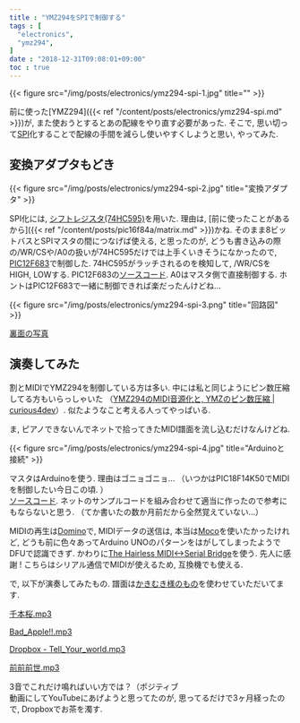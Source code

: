 ```yaml
---
title : "YMZ294をSPIで制御する"
tags : [
  "electronics",
  "ymz294",
]
date : "2018-12-31T09:08:01+09:00"
toc : true
---
```


{{< figure src="/img/posts/electronics/ymz294-spi-1.jpg" title="" >}}

前に使った[YMZ294]({{< ref "/content/posts/electronics/ymz294-spi.md" >}})が, 
また使おうとするとあの配線をやり直す必要があった. 
そこで, 思い切って[SPI](https://ja.wikipedia.org/wiki/%E3%82%B7%E3%83%AA%E3%82%A2%E3%83%AB%E3%83%BB%E3%83%9A%E3%83%AA%E3%83%95%E3%82%A7%E3%83%A9%E3%83%AB%E3%83%BB%E3%82%A4%E3%83%B3%E3%82%BF%E3%83%95%E3%82%A7%E3%83%BC%E3%82%B9)化することで配線の手間を減らし使いやすくしようと思い, やってみた.   
<!--more-->

## 変換アダプタもどき

{{< figure src="/img/posts/electronics/ymz294-spi-2.jpg" title="変換アダプタ" >}}

SPI化には, [シフトレジスタ(74HC595)](http://akizukidenshi.com/catalog/g/gI-08605/)を用いた. 
理由は, [前に使ったことがあるから]({{< ref "/content/posts/pic16f84a/matrix.md" >}})かね. 
そのまま8ビットバスとSPIマスタの間につなげば使える, と思ったのが, 
どうも書き込みの際の/WR/CSや/A0の扱いが74HC595だけでは上手くいきそうになかったので, 
[PIC12F683](http://akizukidenshi.com/catalog/g/gI-00801/)で制御した. 
74HC595がラッチされるのを検知して, /WR/CSをHIGH, LOWする. 
PIC12F683の[ソースコード](https://gist.github.com/ha2zakura/943d75f813021092b6f4207b43e41da1). 
A0はマスタ側で直接制御する. ホントはPIC12F683で一緒に制御できれば楽だったんけどね...  

{{< figure src="/img/posts/electronics/ymz294-spi-3.png" title="回路図" >}}

[裏面の写真](https://drive.google.com/uc?export=view&id=1FQ-ZkQqab4ziOb6fYMW-gDd6vvcevCin)

## 演奏してみた

割とMIDIでYMZ294を制御している方は多い. 
中には私と同じようにピン数圧縮してる方もいらっしゃいた
（[YMZ294のMIDI音源化と, YMZのピン数圧縮 | curious4dev](http://curious4dev.mydns.jp/post-1184/)）. 
似たようなこと考える人ってやっぱいる.   

ま, ピアノできないんでネットで拾ってきたMIDI譜面を流し込むだけなんけどね.   

{{< figure src="/img/posts/electronics/ymz294-spi-4.jpg" title="Arduinoと接続" >}}


マスタはArduinoを使う. 理由はゴニョゴニョ...
（いつかはPIC18F14K50でMIDIを制御したい今日この頃. ）  
[ソースコード](https://gist.github.com/ha2zakura/003ec66c355f43848eb86c17d77cc453). 
ネットのサンプルコードを組み合わせて適当に作ったので参考にもならないと思う. 
（てか書いたの数か月前だから全然覚えていない...）  

MIDIの再生は[Domino](http://takabosoft.com/domino)で, MIDIデータの送信は, 
本当は[Moco](http://morecatlab.akiba.coocan.jp/lab/index.php/aruino/midi-firmware-for-arduino-uno-moco/)を使いたかったけれど, 
どうも前に色々あってArduino UNOのパターンをはがしてしまったようでDFUで認識できず. 
かわりに[The Hairless MIDI<->Serial Bridge](http://projectgus.github.io/hairless-midiserial/)を使う. 
先人に感謝 ! こちらはシリアル通信でMIDIが使えるため, 互換機でも使える. 

で, 以下が演奏してみたもの. 譜面は[かきむき様のもの](http://kakimuki.blog91.fc2.com/blog-entry-6.html)を使わせていただいてます. 

[千本桜.mp3](https://www.dropbox.com/s/ingke1lf3zb9ivt/%E5%8D%83%E6%9C%AC%E6%A1%9C.mp3?dl=0)

[Bad_Apple!!.mp3](https://www.dropbox.com/s/kxlt83dpht7spfb/Bad_Apple%21%21.mp3?dl=0)

[Dropbox - Tell_Your_world.mp3](https://www.dropbox.com/s/6cz3p3q5474jks5/Tell_Your_world.mp3?dl=0)

[前前前世.mp3](https://www.dropbox.com/s/f9la8zauqoykorf/%E5%89%8D%E5%89%8D%E5%89%8D%E4%B8%96.mp3?dl=0)

3音でこれだけ鳴ればいい方では？（ポジティブ  
動画にしてYouTubeにあげようと思ってたのが, 思ってるだけで3ヶ月経ったので, Dropboxでお茶を濁す. 
